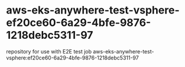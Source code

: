 # aws-eks-anywhere-test-vsphere-ef20ce60-6a29-4bfe-9876-1218debc5311-97
repository for use with E2E test job aws-eks-anywhere-test-vsphere:ef20ce60-6a29-4bfe-9876-1218debc5311-97
